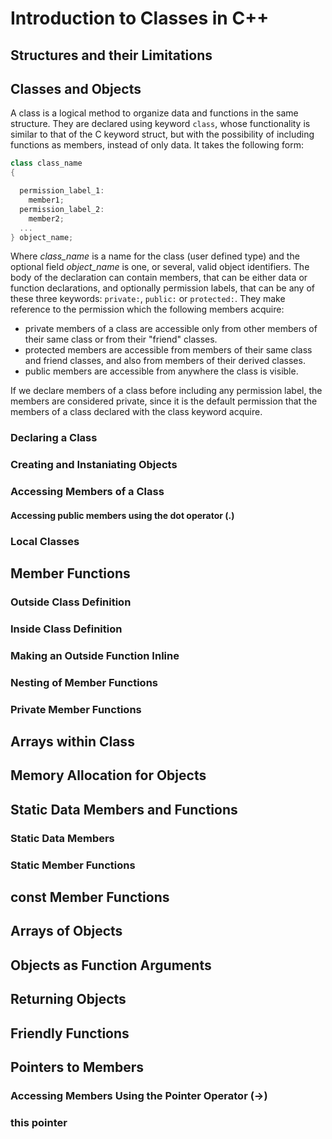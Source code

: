# Introduction to Classes in C++

## Structures and their Limitations
## Classes and Objects
 A class is a logical method to organize data and functions in the same structure. They are declared using keyword ```class```, whose functionality is similar to that of the C keyword struct, but with the possibility of including functions as members, instead of only data. It takes the following form:

```C++
class class_name
{

  permission_label_1:
    member1;
  permission_label_2:
    member2;
  ...
} object_name;
```

Where *class_name* is a name for the class (user defined type) and the optional field *object_name* is one, or several, valid object identifiers. The body of the declaration can contain members, that can be either data or function declarations, and optionally permission labels, that can be any of these three keywords: ```private:```, ```public:``` or ```protected:```. They make reference to the permission which the following members acquire:

* private members of a class are accessible only from other members of their same class or from their "friend" classes.
* protected members are accessible from members of their same class and friend classes, and also from members of their derived classes.
* public members are accessible from anywhere the class is visible. 

If we declare members of a class before including any permission label, the members are considered private, since it is the default permission that the members of a class declared with the class keyword acquire. 

### Declaring a Class
### Creating and Instaniating Objects
### Accessing Members of a Class
#### Accessing public members using the dot operator (.)
### Local Classes
## Member Functions
### Outside Class Definition
### Inside Class Definition
### Making an Outside Function Inline
### Nesting of Member Functions
### Private Member Functions
## Arrays within Class
## Memory Allocation for Objects
## Static Data Members and Functions
### Static Data Members
### Static Member Functions
## const Member Functions
## Arrays of Objects
## Objects as Function Arguments
## Returning Objects
## Friendly Functions
## Pointers to Members
### Accessing Members Using the Pointer Operator (->)
### this pointer
